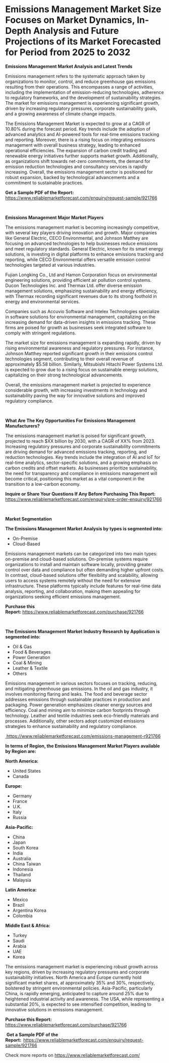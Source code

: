 <p><h1>Emissions Management Market Size Focuses on Market Dynamics, In-Depth Analysis and Future Projections of its Market Forecasted for Period from 2025 to 2032</h1></p><p><strong>Emissions Management Market Analysis and Latest Trends</strong></p>
<p><p>Emissions management refers to the systematic approach taken by organizations to monitor, control, and reduce greenhouse gas emissions resulting from their operations. This encompasses a range of activities, including the implementation of emission-reducing technologies, adherence to regulatory frameworks, and the development of sustainability strategies. The market for emissions management is experiencing significant growth, driven by increasing regulatory pressures, corporate sustainability goals, and a growing awareness of climate change impacts.</p><p>The Emissions Management Market is expected to grow at a CAGR of 10.80% during the forecast period. Key trends include the adoption of advanced analytics and AI-powered tools for real-time emissions tracking and reporting. Moreover, there is a rising focus on integrating emissions management with overall business strategy, leading to enhanced operational efficiencies. The expansion of carbon credit trading and renewable energy initiatives further supports market growth. Additionally, as organizations shift towards net-zero commitments, the demand for emission reduction technologies and consultancy services is rapidly increasing. Overall, the emissions management sector is positioned for robust expansion, backed by technological advancements and a commitment to sustainable practices.</p></p>
<p><strong>Get a Sample PDF of the Report:&nbsp;</strong> <a href="https://www.reliablemarketforecast.com/enquiry/request-sample/921766?utm_campaign=2314&utm_medium=2&utm_source=Github&utm_content=ia&utm_term=05032025&utm_id=emissions-management">https://www.reliablemarketforecast.com/enquiry/request-sample/921766</a></p>
<p>&nbsp;</p>
<p><strong>Emissions Management Major Market Players</strong></p>
<p><p>The emissions management market is becoming increasingly competitive, with several key players driving innovation and growth. Major companies like General Electric, CECO Environmental, and Johnson Matthey are focusing on advanced technologies to help businesses reduce emissions and meet regulatory standards. General Electric, known for its smart energy solutions, is investing in digital platforms to enhance emissions tracking and reporting, while CECO Environmental offers versatile emission control technologies targeted at various industries.</p><p>Fujian Longking Co., Ltd and Hamon Corporation focus on environmental engineering solutions, providing efficient air pollution control systems. Ducon Technologies Inc. and Thermax Ltd. offer diverse emission management solutions, emphasizing sustainability and energy efficiency, with Thermax recording significant revenues due to its strong foothold in energy and environmental services.</p><p>Companies such as Accuvio Software and Intelex Technologies specialize in software solutions for environmental management, capitalizing on the increasing demand for data-driven insights in emissions tracking. These firms are poised for growth as businesses seek integrated software to comply with stringent regulations.</p><p>The market size for emissions management is expanding rapidly, driven by rising environmental awareness and regulatory pressures. For instance, Johnson Matthey reported significant growth in their emissions control technologies segment, contributing to their overall revenue of approximately $5.58 billion. Similarly, Mitsubishi Hitachi Power Systems Ltd. is expected to grow due to a rising focus on sustainable energy solutions, capitalizing on their strong technological advancements.</p><p>Overall, the emissions management market is projected to experience considerable growth, with increasing investments in technology and sustainability paving the way for innovative solutions and improved regulatory compliance.</p></p>
<p>&nbsp;</p>
<p><strong>What Are The Key Opportunities For Emissions Management Manufacturers?</strong></p>
<p><p>The emissions management market is poised for significant growth, projected to reach $XX billion by 2030, with a CAGR of XX% from 2023. Increasing regulatory pressures and corporate sustainability commitments are driving demand for advanced emissions tracking, reporting, and reduction technologies. Key trends include the integration of AI and IoT for real-time analytics, sector-specific solutions, and a growing emphasis on carbon credits and offset markets. As businesses prioritize sustainability, the need for transparency and compliance in emissions management will become critical, positioning this market as a vital component in the transition to a low-carbon economy.</p></p>
<p><strong>Inquire or Share Your Questions If Any Before Purchasing This Report:</strong> <a href="https://www.reliablemarketforecast.com/enquiry/pre-order-enquiry/921766?utm_campaign=2314&utm_medium=2&utm_source=Github&utm_content=ia&utm_term=05032025&utm_id=emissions-management">https://www.reliablemarketforecast.com/enquiry/pre-order-enquiry/921766</a></p>
<p>&nbsp;</p>
<p><strong>Market Segmentation</strong></p>
<p><strong>The Emissions Management Market Analysis by types is segmented into:</strong></p>
<p><ul><li>On-Premise</li><li>Cloud-Based</li></ul></p>
<p><p>Emissions management markets can be categorized into two main types: on-premise and cloud-based solutions. On-premise systems require organizations to install and maintain software locally, providing greater control over data and compliance but often demanding higher upfront costs. In contrast, cloud-based solutions offer flexibility and scalability, allowing users to access systems remotely without the need for extensive infrastructure. These platforms typically include features for real-time data analysis, reporting, and collaboration, making them appealing for organizations seeking efficient emissions management.</p></p>
<p><strong>Purchase this Report:&nbsp;</strong><a href="https://www.reliablemarketforecast.com/purchase/921766?utm_campaign=2314&utm_medium=2&utm_source=Github&utm_content=ia&utm_term=05032025&utm_id=emissions-management">https://www.reliablemarketforecast.com/purchase/921766</a></p>
<p>&nbsp;</p>
<p><strong>The Emissions Management Market Industry Research by Application is segmented into:</strong></p>
<p><ul><li>Oil & Gas</li><li>Food & Beverages</li><li>Power Generation</li><li>Coal & Mining</li><li>Leather & Textile</li><li>Others</li></ul></p>
<p><p>Emissions management in various sectors focuses on tracking, reducing, and mitigating greenhouse gas emissions. In the oil and gas industry, it involves monitoring flaring and leaks. The food and beverage sector addresses emissions through sustainable practices in production and packaging. Power generation emphasizes cleaner energy sources and efficiency. Coal and mining aim to minimize carbon footprints through technology. Leather and textile industries seek eco-friendly materials and processes. Additionally, other sectors adopt customized emissions strategies to enhance sustainability and regulatory compliance.</p></p>
<p><a href="https://www.reliablemarketforecast.com/emissions-management-r921766?utm_campaign=2314&utm_medium=2&utm_source=Github&utm_content=ia&utm_term=05032025&utm_id=emissions-management">&nbsp;https://www.reliablemarketforecast.com/emissions-management-r921766</a></p>
<p><strong>In terms of Region, the Emissions Management Market Players available by Region are:</strong></p>
<p>
    <p> <strong> North America: </strong>
        <ul>
            <li>United States</li>
            <li>Canada</li>
        </ul>
        </p> 
    <p> <strong> Europe: </strong>
        <ul>
            <li>Germany</li>
            <li>France</li>
            <li>U.K.</li>
            <li>Italy</li>
            <li>Russia</li>
        </ul>
        </p> 
    <p> <strong> Asia-Pacific: </strong>
        <ul>
            <li>China</li>
            <li>Japan</li>
            <li>South Korea</li>
            <li>India</li>
            <li>Australia</li>
            <li>China Taiwan</li>
            <li>Indonesia</li>
            <li>Thailand</li>
            <li>Malaysia</li>
        </ul>
        </p> 
    <p> <strong> Latin America: </strong>
        <ul>
            <li>Mexico</li>
            <li>Brazil</li>
            <li>Argentina Korea</li>
            <li>Colombia</li>
        </ul>
        </p> 
    <p> <strong> Middle East & Africa: </strong>
        <ul>
            <li>Turkey</li>
            <li>Saudi</li>
            <li>Arabia</li>
            <li>UAE</li>
            <li>Korea</li>
        </ul>
    </p>
    </p>
<p><p>The emissions management market is experiencing robust growth across key regions, driven by increasing regulatory pressures and corporate sustainability initiatives. North America and Europe currently hold significant market shares, at approximately 35% and 30%, respectively, bolstered by stringent environmental policies. Asia-Pacific, particularly China, is rapidly emerging, anticipated to capture around 25% due to heightened industrial activity and awareness. The USA, while representing a substantial 20%, is expected to see intensified competition, leading to innovative solutions in emissions management.</p></p>
<p><strong>Purchase this Report: </strong><a href="https://www.reliablemarketforecast.com/purchase/921766?utm_campaign=2314&utm_medium=2&utm_source=Github&utm_content=ia&utm_term=05032025&utm_id=emissions-management">https://www.reliablemarketforecast.com/purchase/921766</a></p>
<p>&nbsp;<strong>Get a Sample PDF of the Report:&nbsp;&nbsp;</strong><a href="https://www.reliablemarketforecast.com/enquiry/request-sample/921766?utm_campaign=2314&utm_medium=2&utm_source=Github&utm_content=ia&utm_term=05032025&utm_id=emissions-management">https://www.reliablemarketforecast.com/enquiry/request-sample/921766</a></p>
<p><strong></strong></p>
<p>Check more reports on <a href="https://www.reliablemarketforecast.com/?utm_campaign=2314&utm_medium=2&utm_source=Github&utm_content=ia&utm_term=05032025&utm_id=emissions-management">https://www.reliablemarketforecast.com/</a></p>